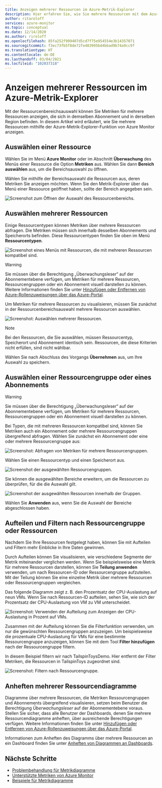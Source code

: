 ```yaml
---
title: Anzeigen mehrerer Ressourcen im Azure-Metrik-Explorer
description: Hier erfahren Sie, wie Sie mehrere Ressourcen mit dem Azure-Metrik-Explorer visualisieren.
author: ritaroloff
services: azure-monitor
ms.topic: conceptual
ms.date: 12/14/2020
ms.author: riroloff
ms.openlocfilehash: 85fa252f999407d5cd7f75e954554e3b14357071
ms.sourcegitcommit: f3ec73fb5f8de72fe483995bd4bbad9b74a9cc9f
ms.translationtype: HT
ms.contentlocale: de-DE
ms.lasthandoff: 03/04/2021
ms.locfileid: "102037318"
---
```

# <a name="view-multiple-resources-in-the-azure-metrics-explorer"></a>Anzeigen mehrerer Ressourcen im Azure-Metrik-Explorer

Mit der Ressourcenbereichsauswahl können Sie Metriken für mehrere Ressourcen anzeigen, die sich in demselben Abonnement und in derselben Region befinden. In diesem Artikel wird erläutert, wie Sie mehrere Ressourcen mithilfe der Azure-Metrik-Explorer-Funktion von Azure Monitor anzeigen. 

## <a name="select-a-resource"></a>Auswählen einer Ressource 

Wählen Sie im Menü **Azure Monitor** oder im Abschnitt **Überwachung** des Menüs einer Ressource die Option **Metriken** aus. Wählen Sie dann **Bereich auswählen** aus, um die Bereichsauswahl zu öffnen. 

Wählen Sie mithilfe der Bereichsauswahl die Ressourcen aus, deren Metriken Sie anzeigen möchten. Wenn Sie den Metrik-Explorer über das Menü einer Ressource geöffnet haben, sollte der Bereich angegeben sein. 

![Screenshot zum Öffnen der Auswahl des Ressourcenbereichs.](./media/metrics-dynamic-scope/019.png)

## <a name="select-multiple-resources"></a>Auswählen mehrerer Ressourcen 

Einige Ressourcentypen können Metriken über mehrere Ressourcen abfragen. Die Metriken müssen sich innerhalb desselben Abonnements und Speicherorts befinden. Diese Ressourcentypen finden Sie oben im Menü **Ressourcentypen**.

![Screenshot eines Menüs mit Ressourcen, die mit mehreren Ressourcen kompatibel sind.](./media/metrics-dynamic-scope/020.png)

> [!WARNING] 
> Sie müssen über die Berechtigung „Überwachungsleser“ auf der Abonnementebene verfügen, um Metriken für mehrere Ressourcen, Ressourcengruppen oder ein Abonnement visuell darstellen zu können. Weitere Informationen finden Sie unter [Hinzufügen oder Entfernen von Azure-Rollenzuweisungen über das Azure-Portal](../../role-based-access-control/role-assignments-portal.md).

Um Metriken für mehrere Ressourcen zu visualisieren, müssen Sie zunächst in der Ressourcenbereichsauswahl mehrere Ressourcen auswählen. 

![Screenshot: Auswählen mehrerer Ressourcen.](./media/metrics-dynamic-scope/021.png)

> [!NOTE]
> Bei den Ressourcen, die Sie auswählen, müssen Ressourcentyp, Speicherort und Abonnement identisch sein. Ressourcen, die diese Kriterien nicht erfüllen, sind nicht wählbar. 

Wählen Sie nach Abschluss des Vorgangs **Übernehmen** aus, um Ihre Auswahl zu speichern. 

## <a name="select-a-resource-group-or-subscription"></a>Auswählen einer Ressourcengruppe oder eines Abonnements 

> [!WARNING]
> Sie müssen über die Berechtigung „Überwachungsleser“ auf der Abonnementebene verfügen, um Metriken für mehrere Ressourcen, Ressourcengruppen oder ein Abonnement visuell darstellen zu können. 

Bei Typen, die mit mehreren Ressourcen kompatibel sind, können Sie Metriken auch ein Abonnement oder mehrere Ressourcengruppen übergreifend abfragen. Wählen Sie zunächst ein Abonnement oder eine oder mehrere Ressourcengruppe aus: 

![Screenshot: Abfragen von Metriken für mehrere Ressourcengruppen.](./media/metrics-dynamic-scope/022.png)

Wählen Sie einen Ressourcentyp und einen Speicherort aus. 

![Screenshot der ausgewählten Ressourcengruppen.](./media/metrics-dynamic-scope/023.png)

Sie können die ausgewählten Bereiche erweitern, um die Ressourcen zu überprüfen, für die die Auswahl gilt.

![Screenshot der ausgewählten Ressourcen innerhalb der Gruppen.](./media/metrics-dynamic-scope/024.png)

Wählen Sie **Anwenden** aus, wenn Sie die Auswahl der Bereiche abgeschlossen haben. 

## <a name="split-and-filter-by-resource-group-or-resources"></a>Aufteilen und Filtern nach Ressourcengruppe oder Ressourcen

Nachdem Sie Ihre Ressourcen festgelegt haben, können Sie mit Aufteilen und Filtern mehr Einblicke in Ihre Daten gewinnen. 

Durch Aufteilen können Sie visualisieren, wie verschiedene Segmente der Metrik miteinander verglichen werden. Wenn Sie beispielsweise eine Metrik für mehrere Ressourcen darstellen, können Sie **Teilung anwenden** verwenden, um nach Ressourcen-ID oder Ressourcengruppe aufzuteilen. Mit der Teilung können Sie eine einzelne Metrik über mehrere Ressourcen oder Ressourcengruppen vergleichen.  

Das folgende Diagramm zeigt z. B. den Prozentsatz der CPU-Auslastung auf neun VMs. Wenn Sie nach Ressourcen-ID aufteilen, sehen Sie, wie sich der Prozentsatz der CPU-Auslastung von VM zu VM unterscheidet. 

![Screenshot: Verwenden der Aufteilung zum Anzeigen der CPU-Auslastung in Prozent auf VMs.](./media/metrics-dynamic-scope/026.png)

Zusammen mit der Aufteilung können Sie die Filterfunktion verwenden, um nur die gewünschten Ressourcengruppen anzuzeigen.  Um beispielsweise die prozentuale CPU-Auslastung für VMs für eine bestimmte Ressourcengruppe anzuzeigen, können Sie mit dem Tool **Filter hinzufügen** nach der Ressourcengruppe filtern. 

In diesem Beispiel filtern wir nach TailspinToysDemo. Hier entfernt der Filter Metriken, die Ressourcen in TailspinToys zugeordnet sind. 

![Screenshot: Filtern nach Ressourcengruppe.](./media/metrics-dynamic-scope/027.png)

## <a name="pin-multiple-resource-charts"></a>Anheften mehrerer Ressourcendiagramme 

Diagramme über mehrere Ressourcen, die Metriken Ressourcengruppen und Abonnements übergreifend visualisieren, setzen beim Benutzer die Berechtigung *Überwachungsleser* auf der Abonnementebene voraus. Stellen Sie sicher, dass alle Benutzer der Dashboards, denen Sie mehrere Ressourcendiagramme anheften, über ausreichende Berechtigungen verfügen. Weitere Informationen finden Sie unter [Hinzufügen oder Entfernen von Azure-Rollenzuweisungen über das Azure-Portal](../../role-based-access-control/role-assignments-portal.md).

Informationen zum Anheften des Diagramms über mehrere Ressourcen an ein Dashboard finden Sie unter [Anheften von Diagrammen an Dashboards](../essentials/metrics-charts.md#pinning-to-dashboards). 

## <a name="next-steps"></a>Nächste Schritte

* [Problembehandlung für Metrikdiagramme](../essentials/metrics-troubleshoot.md)
* [Unterstützte Metriken von Azure Monitor](./metrics-supported.md)
* [Beispiele für Metrikdiagramme](../essentials/metric-chart-samples.md)